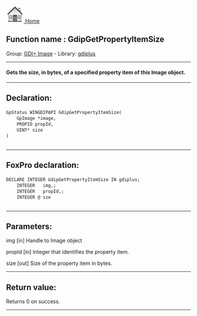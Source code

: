 [<img src="../../images/home.png"> Home ](https://github.com/VFPX/Win32API)  

## Function name : GdipGetPropertyItemSize
Group: [GDI+ Image](../../functions_group.md#GDIplus_Image)  -  Library: [gdiplus](../../Libraries.md#gdiplus)  
***  


#### Gets the size, in bytes, of a specified property item of this Image object.
***  


## Declaration:
```foxpro  
GpStatus WINGDIPAPI GdipGetPropertyItemSize(
	GpImage *image,
	PROPID propId,
	UINT* size
)
  
```  
***  


## FoxPro declaration:
```foxpro  
DECLARE INTEGER GdipGetPropertyItemSize IN gdiplus;
	INTEGER   img,;
	INTEGER   propId,;
	INTEGER @ sze
  
```  
***  


## Parameters:
img
[in] Handle to Image object

propId
[in] Integer that identifies the property item.

size
[out] Size of the property item in bytes.  
***  


## Return value:
Returns 0 on success.  
***  

